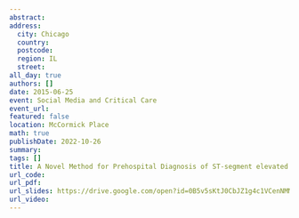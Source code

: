 ```yaml
---
abstract: 
address:
  city: Chicago
  country:
  postcode: 
  region: IL
  street: 
all_day: true
authors: []
date: 2015-06-25
event: Social Media and Critical Care
event_url: 
featured: false
location: McCormick Place
math: true
publishDate: 2022-10-26
summary: 
tags: []
title: A Novel Method for Prehospital Diagnosis of ST-segment elevated myocardial infarction
url_code: 
url_pdf: 
url_slides: https://drive.google.com/open?id=0B5v5sKtJ0CbJZ1g4c1VCenNMM2c
url_video: 
---
```

